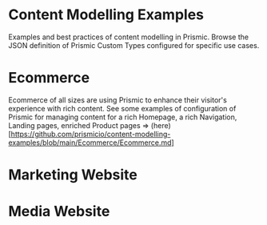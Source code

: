 # Content Modelling Examples
Examples and best practices of content modelling in Prismic. Browse the JSON definition of Prismic Custom Types configured for specific use cases.

# Ecommerce

Ecommerce of all sizes are using Prismic to enhance their visitor's experience with rich content. See some examples of configuration of Prismic for managing content for a rich Homepage, a rich Navigation, Landing pages, enriched Product pages => (here)[https://github.com/prismicio/content-modelling-examples/blob/main/Ecommerce/Ecommerce.md] 

# Marketing Website

# Media Website
